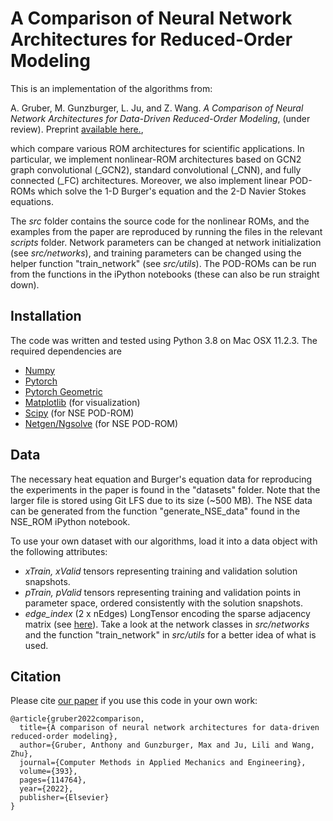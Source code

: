 # A  Comparison of Neural Network Architectures for Reduced-Order Modeling

This is an implementation of the algorithms from:

A. Gruber, M. Gunzburger, L. Ju, and Z. Wang. *A Comparison of Neural Network Architectures for Data-Driven Reduced-Order Modeling*, (under review).  Preprint [available here.](https://arxiv.org/abs/2110.03442#),

which compare various ROM architectures for scientific applications.  In particular, we implement nonlinear-ROM architectures based on GCN2 graph convolutional (_GCN2), standard convolutional (_CNN), and fully connected (_FC) architectures.  Moreover, we also implement linear POD-ROMs which solve the 1-D Burger's equation and the 2-D Navier Stokes equations.

The *src* folder contains the source code for the nonlinear ROMs, and the examples from the paper are reproduced by running the files in the relevant *scripts* folder.  Network parameters can be changed at network initialization (see *src/networks*), and training parameters can be changed using the helper function "train_network" (see *src/utils*).  The POD-ROMs can be run from the functions in the iPython notebooks (these can also be run straight down).  


## Installation
The code was written and tested using Python 3.8 on Mac OSX 11.2.3.  The required dependencies are
* [Numpy](https://numpy.org/)
* [Pytorch](https://pytorch.org/)
* [Pytorch Geometric](https://pytorch-geometric.readthedocs.io/en/latest/)
* [Matplotlib](https://matplotlib.org/) (for visualization)
* [Scipy](https://scipy.org) (for NSE POD-ROM)
* [Netgen/Ngsolve](https://ngsolve.org) (for NSE POD-ROM)

## Data
The necessary heat equation and Burger's equation data for reproducing the experiments in the paper is found in the "datasets" folder.  Note that the larger file is stored using Git LFS due to its size (~500 MB).  The NSE data can be generated from the function "generate_NSE_data" found in the NSE_ROM iPython notebook.

To use your own dataset with our algorithms, load it into a data object with the following attributes:
- *xTrain, xValid* tensors representing training and validation solution snapshots.
- *pTrain, pValid* tensors representing training and validation points in parameter space, ordered consistently with the solution snapshots.
- *edge_index* (2 x nEdges) LongTensor encoding the sparse adjacency matrix (see [here](https://pytorch-geometric.readthedocs.io/en/latest/notes/introduction.html)).
Take a look at the network classes in *src/networks* and the function "train_network" in *src/utils* for a better idea of what is used.

## Citation
Please cite [our paper](https://arxiv.org/pdf/2110.03442.pdf) if you use this code in your own work:
```
@article{gruber2022comparison,
  title={A comparison of neural network architectures for data-driven reduced-order modeling},
  author={Gruber, Anthony and Gunzburger, Max and Ju, Lili and Wang, Zhu},
  journal={Computer Methods in Applied Mechanics and Engineering},
  volume={393},
  pages={114764},
  year={2022},
  publisher={Elsevier}
}